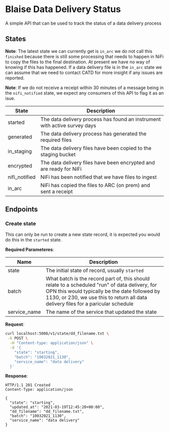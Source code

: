 # Blaise Data Delivery Status

A simple API that can be used to track the status of a data delivery process

## States

**Note**: The latest state we can currently get is `in_arc` we do not call this `finished` because there is still
some processing that needs to happen in NiFi to copy the files to the final destination. At present we have no way of
knowing if this has happened. If a data delivery file is in the `in_arc` state we can assume that we need to contact
CATD for more insight if any issues are reported.

**Note**: If we do not receive a receipt within 30 minutes of a message being in the `nifi_notified` state, we expect
any consumers of this API to flag it as an isue.

| State         | Description                                                               |
|---------------|---------------------------------------------------------------------------|
| started       | The data delivery process has found an instrument with active survey days |
| generated     | The data delivery process has generated the required files                |
| in_staging    | The data delivery files have been copied to the staging bucket            |
| encrypted     | The data delivery files have been encrypted and are ready for NiFi        |
| nifi_notified | NiFi has been notified that we have files to ingest                       |
| in_arc        | NiFi has copied the files to ARC (on prem) and sent a receipt             |

## Endpoints

### Create state

This can only be run to create a new state record, it is expected you would do this in the `started` state.

**Required Parameteres**:

| Name         | Description                                                                                                                                                                                                                           |
|--------------|---------------------------------------------------------------------------------------------------------------------------------------------------------------------------------------------------------------------------------------|
| state        | The initial state of record, usually `started`                                                                                                                                                                                        |
| batch        | What batch is the record part of, this should relate to a scheduled "run" of data delivery, for OPN this would typically be the date followed by 1130, or 230, we use this to return all data delivery files for a paricular schedule |
| service_name | The name of the service that updated the state                                                                                                                                                                                        |

**Request**:

```sh
curl localhost:5008/v1/state/dd_filename.txt \
 -X POST \
  -H "Content-type: application/json" \
  -d '{
    "state": "starting",
    "batch": "10032021_1130",
    "service_name": "data delivery"
  }'
```

**Response**:

```http
HTTP/1.1 201 Created
Content-Type: application/json

{
  "state": "starting",
  "updated_at": "2021-03-19T12:45:20+00:00",
  "dd_filename": "dd_filename.txt",
  "batch": "10032021_1130",
  "service_name": "data delivery"
}
```
